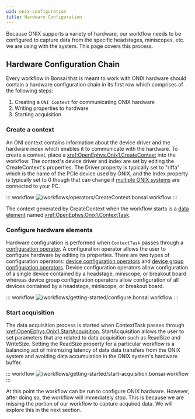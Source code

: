 ```yaml
---
uid: onix-configuration
title: Hardware Configuration
---
```


Because ONIX supports a variety of hardware, our workflow needs to be configured
to capture data from the specific headstages, miniscopes, etc. we are using with the
system. This page covers this process.

## Hardware Configuration Chain

Every workflow in Bonsai that is meant to work with ONIX hardware should contain a hardware
configuration chain in its first row which comprises of the following steps:

1) Creating a `ONI Context` for communicating ONIX hardware
2) Writing properties to hardware
3) Starting acquisition

### Create a context

An ONI context contains information about the device driver and the hardware
index which enables it to communicate with the hardware. To create a context,
place a <xref:OpenEphys.Onix1.CreateContext> into the workflow. The context's
device driver and index are set by editing the CreateContext's properties. The
Driver property is typically set to "riffa" which is the name of the PCIe device
used by ONIX, and the Index property is typically set to 0 though that can
change if [multiple ONIX systems](xref:onix-acquisition#multiple-onix-systems) are connected to your
PC.

::: workflow
![/workflows/operators/CreateContext.bonsai workflow](../../workflows/operators/CreateContext.bonsai)
:::

The context generated by CreateContext when the workflow starts is a [data
element](xref:data-elements) named <xref:OpenEphys.Onix1.ContextTask>.

### Configure hardware elements

Hardware configuration is performed when `ContextTask` passes through a [configuration
operator](xref:configure). A configuration operator allows the user to configure hardware by editing
its properties. There are two types of configuration operators: [device configuration
operators](xref:device-configure) and [device group configuration operators](xref:configure).
Device configuration operators allow configuration of a single device contained by a headstage,
miniscope, or breakout board whereas device group configuration operators allow configuration of all
devices contained by a headstage, miniscope, or breakout board.
<!--We recommend using device group configuration operators for concision and
ease-of-use, though device operators can be helpful in more advanced workflows that require writing
to hardware while the workflow is running.

Any number of configuration operators can be chained following a CreateContext operator. If you use
only device group configuration operators, you'll have between one and three total
configuration operators: one for the breakout board and one for each port that is connected to a
headstage or miniscope.  -->

::: workflow
![/workflows/getting-started/configure.bonsai workflow](../../workflows/getting-started/configure.bonsai)
:::

### Start acquisition

The data acquisition process is started when ContextTask passes through
<xref:OpenEphys.Onix1.StartAcquisition>. StartAcquisition allows the user to set parameters that are
related to data acquisition such as ReadSize and WriteSize. Setting the ReadSize property for a
particular workflow is a balancing act of minimizing latency of data data transfers from the ONIX
system and avoiding data accumulation in the ONIX system's hardware buffer.

<!-- TODO: Need a separate tutorial or guide on this -->

::: workflow
![/workflows/getting-started/start-acquisition.bonsai workflow](../../workflows/getting-started/start-acquisition.bonsai)
:::

At this point the workflow can be run to configure ONIX hardware. However,
after doing so, the workflow will immediately stop. This is because we are
missing the portion of our workflow to capture acquired data. We will explore 
this in the next section.